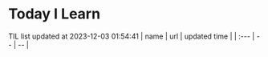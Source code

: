 # Today I Learn 
TIL list updated at 2023-12-03 01:54:41
| name | url | updated time |
| :--- | -- | -- |

